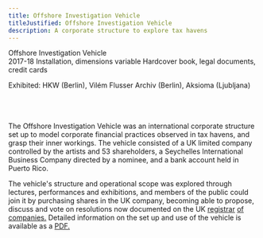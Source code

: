 ```yaml
---
title: Offshore Investigation Vehicle
titleJustified: Offshore Investigation Vehicle
description: A corporate structure to explore tax havens
---
```


Offshore Investigation Vehicle<span class="dc-hide-on-large"><br>2017-18</span>
Installation, dimensions variable
Hardcover book, legal documents, credit cards

Exhibited: HKW (Berlin), Vilém Flusser Archiv (Berlin), Aksioma (Ljubljana)
<span class="dc-hide-on-small"><br><br><br></span><br>

The Offshore Investigation Vehicle was an international corporate structure set up to model corporate financial practices observed in tax havens, and grasp their inner workings. The vehicle consisted of a UK limited company controlled by the artists and 53 shareholders, a Seychelles International Business Company directed by a nominee, and a bank account held in Puerto Rico.

The vehicle's structure and operational scope was explored through lectures, performances and exhibitions, and members of the public could join it by purchasing shares in the UK company, becoming able to propose, discuss and vote on resolutions now documented on the UK <a href="https://find-and-update.company-information.service.gov.uk/company/10807527/filing-history/QTcxWDBDT1phZGlxemtjeA/document?format=pdf&download=0" target="_blank">registrar</a> <a href="https://find-and-update.company-information.service.gov.uk/company/10807527/filing-history/QTcwQ0g2WkVhZGlxemtjeA/document?format=pdf&download=0" target="_blank">of</a> <a href="https://find-and-update.company-information.service.gov.uk/company/10807527/filing-history/QTZGRDlUR1VhZGlxemtjeA/document?format=pdf&download=0" target="_blank">companies.</a></span> Detailed information on the set up and use of the vehicle is available as a <a href="https://dmstfctn.net/downloads/Offshore_Investigation_Vehicle.pdf" target="_blank">PDF.</a>